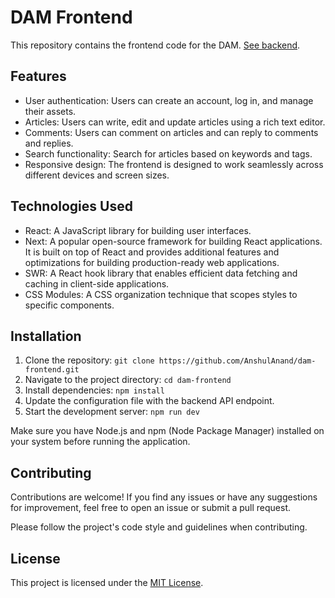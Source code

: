 # DAM Frontend

This repository contains the frontend code for the DAM. [See backend](https://github.com/AnshulAnand/dam-backend).

## Features

- User authentication: Users can create an account, log in, and manage their assets.
- Articles: Users can write, edit and update articles using a rich text editor.
- Comments: Users can comment on articles and can reply to comments and replies.
- Search functionality: Search for articles based on keywords and tags.
- Responsive design: The frontend is designed to work seamlessly across different devices and screen sizes.

## Technologies Used

- React: A JavaScript library for building user interfaces.
- Next: A popular open-source framework for building React applications. It is built on top of React and provides additional features and optimizations for building production-ready web applications.
- SWR: A React hook library that enables efficient data fetching and caching in client-side applications.
- CSS Modules: A CSS organization technique that scopes styles to specific components.

## Installation

1. Clone the repository: `git clone https://github.com/AnshulAnand/dam-frontend.git`
2. Navigate to the project directory: `cd dam-frontend`
3. Install dependencies: `npm install`
4. Update the configuration file with the backend API endpoint.
5. Start the development server: `npm run dev`

Make sure you have Node.js and npm (Node Package Manager) installed on your system before running the application.

## Contributing

Contributions are welcome! If you find any issues or have any suggestions for improvement, feel free to open an issue or submit a pull request.

Please follow the project's code style and guidelines when contributing.

## License

This project is licensed under the [MIT License](LICENSE).
